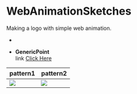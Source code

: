 # WebAnimationSketches
Making a logo with simple web animation.

-

- __GenericPoint__  
link [Click Here](http://ShiraishiKakuya.github.io/WebAnimationSketches/GenericPoints)  

|pattern1|pattern2|
|---|---|
|![](https://raw.githubusercontent.com/ShiraishiKakuya/WebAnimationSketches/master/GenericPoints/img/01.png)|![](https://raw.githubusercontent.com/ShiraishiKakuya/WebAnimationSketches/master/GenericPoints/img/02.png)|


